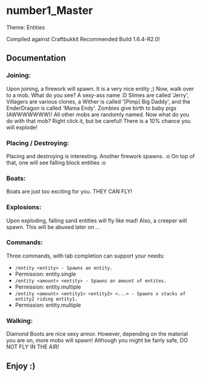number1_Master
==============
Theme: Entities

Compiled against Craftbukkit Recommended Build 1.6.4-R2.0!

Documentation
-------------

### Joining:
Upon joining, a firework will spawn. It is a very nice entity ;) Now, walk over to a mob. What do you see? A sexy-ass name :D
Slimes are called 'Jerry', Villagers are various clones, a Wither is called '[Pimp] Big Daddy', and the EnderDragon is called 'Mama Endy'.
Zombies give birth to baby pigs (AWWWWWWW)! All other mobs are randomly named. Now what do you do with that mob?
Right click it, but be careful! There is a 10% chance you will explode!

### Placing / Destroying:
Placing and destroying is interesting. Another firework spawns. :o On top of that, one will see falling block entities :o

### Boats:
Boats are just too exciting for you. THEY CAN FLY!

### Explosions:
Upon exploding, falling sand entities will fly like mad! Also, a creeper will spawn. This will be abused later on ...

### Commands:
Three commands, with tab completion can support your needs:
* `/entity <entity> - Spawns an entity.`
* Permission: entity.single
* `/entity <amount> <entity> - Spawns an amount of entites.`
* Permission: entity.multiple
* `/entity <amount> <entity1> <entity2> <...> - Spawns x stacks of entity2 riding entity1.`
* Permission: entity.multiple

### Walking:
Diamond Boots are nice sexy armor. However, depending on the material you are on, more mobs will spawn!
Although you might be fairly safe, DO NOT FLY IN THE AIR!

Enjoy :)
--------
